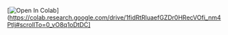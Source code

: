 [![Open In Colab](https://colab.research.google.com/assets/colab-badge.svg)](https://colab.research.google.com/drive/1fidRtRluaefGZDr0HRecVOfi_nm4Ptlj#scrollTo=0_vO8q1oDtDC]


